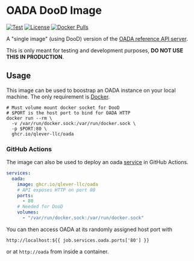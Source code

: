 # OADA DooD Image

[![Test](https://github.com/Qlever-LLC/oada/actions/workflows/build-and-test.yml/badge.svg)](https://github.com/Qlever-LLC/oada/actions/workflows/build-and-test.yml)
[![License](https://img.shields.io/github/license/Qlever-LLC/oada)](LICENSE)
[![Docker Pulls](https://img.shields.io/docker/pulls/qlever/oada)][dockerhub]

A "single image" (using DooD) version of the [OADA reference API server].

This is only meant for testing and development purposes,
**DO NOT USE THIS IN PRODUCTION**.

## Usage

This image can be used to boostrap an OADA instance on your local machine.
The only requirement is [Docker].

```shell
# Must volume mount docker socket for DooD
# $PORT is the host port to bind for OADA HTTP
docker run --rm \
  -v /var/run/docker.sock:/var/run/docker.sock \
  -p $PORT:80 \
  ghcr.io/qlever-llc/oada
```

### GitHub Actions

The image can also be used to deploy an oada [service] in GitHub Actions.

```yaml
services:
  oada:
    image: ghcr.io/qlever-llc/oada
    # API exposes HTTP on port 80
    ports:
      - 80
    # Needed for DooD
    volumes:
      - "/var/run/docker.sock:/var/run/docker.sock"
```

You can then access OADA at its randomly assigned host port with

`http://localhost:${{ job.services.oada.ports['80'] }}`

or at `http://oada` from inside a container.

[Docker]: https://www.docker.com
[dockerhub]: https://hub.docker.com/repository/docker/qlever/oada
[service]: https://docs.github.com/en/actions/using-containerized-services/about-service-containers
[OADA reference API server]: https://github.com/OADA/server
